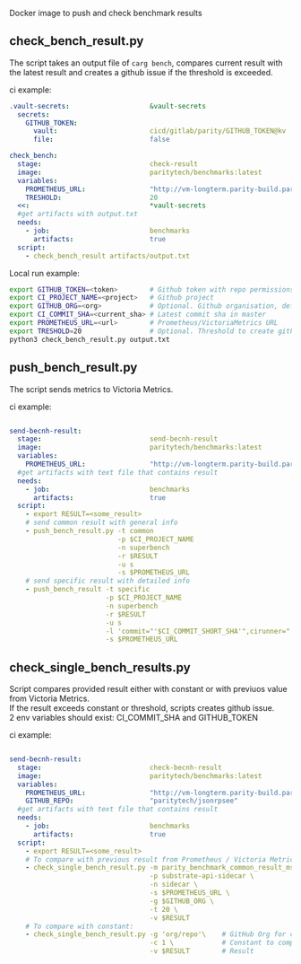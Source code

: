 Docker image to push and check benchmark results

## check_bench_result.py

The script takes an output file of `carg bench`, compares current result with the 
latest result and creates a github issue if the threshold is exceeded.

ci example:

```yml
.vault-secrets:                    &vault-secrets
  secrets:
    GITHUB_TOKEN:
      vault:                       cicd/gitlab/parity/GITHUB_TOKEN@kv
      file:                        false

check_bench:
  stage:                           check-result
  image:                           paritytech/benchmarks:latest
  variables:
    PROMETHEUS_URL:                "http://vm-longterm.parity-build.parity.io"
    TRESHOLD:                      20
  <<:                              *vault-secrets
  #get artifacts with output.txt
  needs:
    - job:                         benchmarks
      artifacts:                   true
  script:
    - check_bench_result artifacts/output.txt

```

Local run example:

```bash
export GITHUB_TOKEN=<token>        # Github token with repo permissions
export CI_PROJECT_NAME=<project>   # Github project
export GITHUB_ORG=<org>            # Optional. Github organisation, default = paritytech
export CI_COMMIT_SHA=<current_sha> # Latest commit sha in master
export PROMETHEUS_URL=<url>        # Prometheus/VictoriaMetrics URL
export TRESHOLD=20                 # Optional. Threshold to create github issue, default = 20
python3 check_bench_result.py output.txt
```


## push_bench_result.py

The script sends metrics to Victoria Metrics.

ci example:

```yml

send-becnh-result:
  stage:                           send-becnh-result
  image:                           paritytech/benchmarks:latest
  variables:
    PROMETHEUS_URL:                "http://vm-longterm.parity-build.parity.io"
  #get artifacts with text file that contains result
  needs:
    - job:                         benchmarks
      artifacts:                   true
  script:
    - export RESULT=<some_result>
    # send common result with general info
    - push_bench_result.py -t common
                           -p $CI_PROJECT_NAME
                           -n superbench
                           -r $RESULT
                           -u s
                           -s $PROMETHEUS_URL
    # send specific result with detailed info
    - push_bench_result -t specific
                        -p $CI_PROJECT_NAME
                        -n superbench
                        -r $RESULT
                        -u s
                        -l 'commit="'$CI_COMMIT_SHORT_SHA'",cirunner="'$runner'"'
                        -s $PROMETHEUS_URL

```

## check_single_bench_results.py

Script compares provided result either with constant or with previuos value from Victoria Metrics.  
If the result exceeds constant or threshold, scripts creates github issue.  
2 env variables should exist: CI_COMMIT_SHA and GITHUB_TOKEN  

ci example:

```yml

send-becnh-result:
  stage:                           check-becnh-result
  image:                           paritytech/benchmarks:latest
  variables:
    PROMETHEUS_URL:                "http://vm-longterm.parity-build.parity.io"
    GITHUB_REPO:                   "paritytech/jsonrpsee"
  #get artifacts with text file that contains result
  needs:
    - job:                         benchmarks
      artifacts:                   true
  script:
    - export RESULT=<some_result>
    # To compare with previous result from Prometheus / Victoria Metrics:
    - check_single_bench_result.py -m parity_benchmark_common_result_ms \ # Metric name
                                   -p substrate-api-sidecar \             # Benchark project
                                   -n sidecar \                           # Benchmark name
                                   -s $PROMETHEUS_URL \                   # Prometheus server to take last value
                                   -g $GITHUB_ORG \                       # GitHub Org for creating issue
                                   -t 20 \                                # Threshold %
                                   -v $RESULT                             # Result
    # To compare with constant:
    - check_single_bench_result.py -g 'org/repo'\    # GitHub Org for creating issue
                                   -c 1 \            # Constant to compare
                                   -v $RESULT        # Result

```